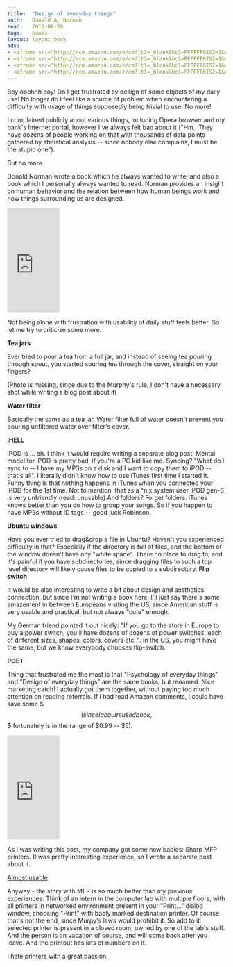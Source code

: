 ```yaml
---
title:	"Design of everyday things"
auth:	Donald A. Norman
read:	2012-06-28
tags:	books
layout: layout_book
ads:
- <iframe src="http://rcm.amazon.com/e/cm?lt1=_blank&bc1=FFFFFF&IS2=1&npa=1&bg1=FFFFFF&fc1=000000&lc1=FF0000&t=wojcadamkoszh-20&o=1&p=8&l=as4&m=amazon&f=ifr&ref=ss_til&asins=073571102X" style="width:120px;height:240px;" scrolling="no" marginwidth="0" marginheight="0" frameborder="0"></iframe>
- <iframe src="http://rcm.amazon.com/e/cm?lt1=_blank&bc1=FFFFFF&IS2=1&npa=1&bg1=FFFFFF&fc1=000000&lc1=FF0000&t=wojcadamkoszh-20&o=1&p=8&l=as4&m=amazon&f=ifr&ref=ss_til&asins=1449379702" style="width:120px;height:240px;" scrolling="no" marginwidth="0" marginheight="0" frameborder="0"></iframe>
- <iframe src="http://rcm.amazon.com/e/cm?lt1=_blank&bc1=FFFFFF&IS2=1&npa=1&bg1=FFFFFF&fc1=000000&lc1=FF0000&t=wojcadamkoszh-20&o=1&p=8&l=as4&m=amazon&f=ifr&ref=ss_til&asins=0125184069" style="width:120px;height:240px;" scrolling="no" marginwidth="0" marginheight="0" frameborder="0"></iframe>
- <iframe src="http://rcm.amazon.com/e/cm?lt1=_blank&bc1=FFFFFF&IS2=1&npa=1&bg1=FFFFFF&fc1=000000&lc1=FF0000&t=wojcadamkoszh-20&o=1&p=8&l=as4&m=amazon&f=ifr&ref=ss_til&asins=0321767535" style="width:120px;height:240px;" scrolling="no" marginwidth="0" marginheight="0" frameborder="0"></iframe>
---
```

Boy ooohhh boy! Do I get frustrated by design of some objects of my daily use!
No longer do I feel like a source of problem when encountering a difficulty
with usage of things supposedly being trivial to use. No more!

I complained publicly about various things, including Opera browser and my
bank's Internet portal, however I've always felt bad about it ("Hm.. They
have dozens of people working on that with thousands of data points gathered
by statistical analysis -- since nobody else complains, I must be the stupid
one").

But no more.

Donald Norman wrote a book which he always wanted to write, and also a book
which I personally always wanted to read. Norman provides an insight on
human behavior and the relation between how human beings work and how
things surrounding us are designed.

<iframe src="http://rcm.amazon.com/e/cm?lt1=_blank&bc1=FFFFFF&IS2=1&npa=1&bg1=FFFFFF&fc1=000000&lc1=FF0000&t=wojcadamkoszh-20&o=1&p=8&l=as4&m=amazon&f=ifr&ref=ss_til&asins=0465067107" style="width:120px;height:240px;" scrolling="no" marginwidth="0" marginheight="0" frameborder="0"></iframe>

Not being alone with frustration with usability of daily stuff feels better.
So let me try to criticize some more.

**Tea jars**

Ever tried to pour a tea from a full jar, and instead of seeing tea pouring
through spout, you started souring tea through the cover, straight on your
fingers?

(Photo is missing, since due to the Murphy's rule, I don't have a necessary
shot while writing a blog post about it)

**Water filter**

Basically the same as a tea jar. Water filter full of water doesn't prevent you pouring
unfiltered water over filter's cover.

**iHELL**

iPOD is ... eh. I think it would require writing a separate blog post.
Mental model for iPOD is pretty bad, if you're a PC kid like me. Syncing?
"What do I sync to -- I have my MP3s on a disk and I want to copy them to
iPOD -- that's all". I literally didn't know how to use iTunes first time I
started it.  Funny thing is that nothing happens in iTunes when you
connected your iPOD for the 1st time. Not to mention, that as a ^nix system
user iPOD gen-6 is very unfriendly (read: unusable) And folders? Forget
folders. iTunes knows better than you do how to group your songs. So if you
happen to have MP3s without ID tags -- good luck Robinson.

**Ubuntu windows**

Have you ever tried to drag&drop a file in Ubuntu? Haven't you experienced
difficulty in that? Especially if the directory is full of files, and the
bottom of the window doesn't have any "white space". There no place to drag
to, and it's painful if you have subdirectories, since dragging files to
such a top level directory will likely cause files to be copied to a
subdirectory.
**Flip switch**

It would be also interesting to write a bit about design and aesthetics
connection, but since I'm not writing a book here, I'll just say there's
some amazement in between Europeans visiting the US, since American stuff is
very usable and practical, but not always "cute" enough.

My German friend pointed it out nicely: "If you go to the store in Europe to
buy a power switch, you'll have dozens of dozens of power switches, each of
different sizes, shapes, colors, covers etc..". In the US, you might have the
same, but we know everybody chooses flip-switch.

**POET**

Thing that frustrated me the most is that "Psychology of everyday things"
and "Design of everyday things" are the same books, but renamed. Nice
marketing catch! I actually got them together, without paying too much
attention on reading referrals. If I had read Amazon comments, I could have
save some $$$ (since I acquire used book, $$$ fortunately is in the range of
$0.99 -- $5).

<iframe src="http://rcm.amazon.com/e/cm?lt1=_blank&bc1=FFFFFF&IS2=1&npa=1&bg1=FFFFFF&fc1=000000&lc1=FF0000&t=wojcadamkoszh-20&o=1&p=8&l=as4&m=amazon&f=ifr&ref=ss_til&asins=0465067107" style="width:120px;height:240px;" scrolling="no" marginwidth="0" marginheight="0" frameborder="0"></iframe>

As I was writing this post, my company got some new babies: Sharp MFP
printers.  It was pretty interesting experience, so I wrote a separate post
about it.

[Almost usable](http://www.koszek.com/blog/2012/07/02/mfp-printer/)

Anyway - the story with MFP is so much better than my previous experiences.
Think of an intern in the computer lab with multiple floors, with all
printers in networked environment present in your "Print..." dialog window,
choosing "Print" with badly marked destination printer. Of course that's not
the end, since Murpy's laws would prohibit it. So add to it: selected
printer is present in a closed room, owned by one of the lab's staff. And
the person is on vacation of course, and will come back after you leave. And
the printout has lots of numbers on it.

I hate printers with a great passion.

